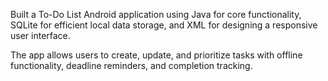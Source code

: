 <p>Built a To-Do List Android application using Java for core functionality, SQLite for efficient local data storage,
 and XML for designing a responsive user interface.</p>
 <p>The app allows users to create, update, and prioritize tasks with offline functionality, deadline reminders, and
 completion tracking.</p>
